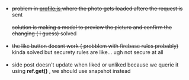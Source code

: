 <ul>
<li><s>
problem in <a href="src/js/profile.js"> profile.js </a> where the photo gets loaded aftere the request is sent 
</br></br>
solution is making a modal to preview the picture and confirm the changing ( i guess)
</s>
solved
</br></br>
<li><s> the like button doesnt work ( probblem with firebase rules probably)</s></li>
kinda solved but securety rules are like... ugh not secure at all
</br></br>
<li> side post doesn't update when liked or unliked because we querie it using <strong>ref.get()</strong> , we should use snapshot instead
